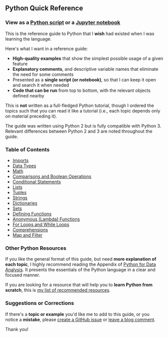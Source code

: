 ## Python Quick Reference

### View as a [Python script](reference.py) or a [Jupyter notebook](http://nbviewer.jupyter.org/github/justmarkham/python-reference/blob/master/reference.ipynb)

This is the reference guide to Python that I **wish** had existed when I was learning the language.

Here's what I want in a reference guide:

- **High-quality examples** that show the simplest possible usage of a given feature
- **Explanatory comments**, and descriptive variable names that eliminate the need for some comments
- Presented as a **single script (or notebook)**, so that I can keep it open and search it when needed
- **Code that can be run** from top to bottom, with the relevant objects defined nearby

This is **not** written as a full-fledged Python tutorial, though I ordered the topics such that you can read it like a tutorial (i.e., each topic depends only on material preceding it).

The guide was written using Python 2 but is fully compatible with Python 3. Relevant differences between Python 2 and 3 are noted throughout the guide.

### Table of Contents

- [Imports](reference.py#L28)
- [Data Types](reference.py#L52)
- [Math](reference.py#L84)
- [Comparisons and Boolean Operations](reference.py#L102)
- [Conditional Statements](reference.py#L121)
- [Lists](reference.py#L150)
- [Tuples](reference.py#224)
- [Strings](reference.py#L259)
- [Dictionaries](reference.py#L319)
- [Sets](reference.py#L372)
- [Defining Functions](reference.py#L409)
- [Anonymous (Lambda) Functions](reference.py#L474)
- [For Loops and While Loops](reference.py#L495)
- [Comprehensions](reference.py#L540)
- [Map and Filter](reference.py#L594)

### Other Python Resources

If you like the general format of this guide, but need **more explanation of each topic**, I highly recommend reading the Appendix of [Python for Data Analysis](http://shop.oreilly.com/product/0636920023784.do). It presents the essentials of the Python language in a clear and focused manner.

If you are looking for a resource that will help you to **learn Python from scratch**, this is [my list of recommended resources](https://github.com/justmarkham/DAT8#python-resources).

### Suggestions or Corrections

If there's a **topic or example** you'd like me to add to this guide, or you notice a **mistake**, please [create a GitHub issue](../../issues) or [leave a blog comment](http://www.dataschool.io/python-quick-reference/).

Thank you!
